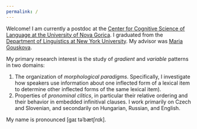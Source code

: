 ```yaml
---
permalink: /
---
```


Welcome! I am currently a postdoc at the [Center for Cognitive Science of Language at the University of Nova Gorica](https://www.ung.si/en/research/center-for-cognitive-science-of-language/). I graduated from the [Department of Linguistics at New York University](https://as.nyu.edu/content/nyu-as/as/departments/linguistics/homepage.html). My advisor was [Maria Gouskova](http://gouskova.com/).

My primary research interest is the study of _gradient_ and _variable_ patterns in two domains: 
1. The organization of _morphological paradigms_. Specifically, I investigate how speakers use information about one inflected form of a lexical item to determine other inflected forms of the same lexical item).
2. Properties of _pronominal clitics_, in particular their relative ordering and their behavior in embedded infinitival clauses.
I work primarily on Czech and Slovenian, and secondarily on Hungarian, Russian, and English.

My name is pronounced [gaɪ təˈbætʃnɪk].